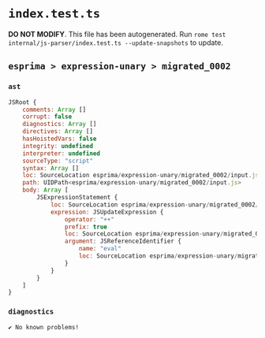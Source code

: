 # `index.test.ts`

**DO NOT MODIFY**. This file has been autogenerated. Run `rome test internal/js-parser/index.test.ts --update-snapshots` to update.

## `esprima > expression-unary > migrated_0002`

### `ast`

```javascript
JSRoot {
	comments: Array []
	corrupt: false
	diagnostics: Array []
	directives: Array []
	hasHoistedVars: false
	integrity: undefined
	interpreter: undefined
	sourceType: "script"
	syntax: Array []
	loc: SourceLocation esprima/expression-unary/migrated_0002/input.js 1:0-2:0
	path: UIDPath<esprima/expression-unary/migrated_0002/input.js>
	body: Array [
		JSExpressionStatement {
			loc: SourceLocation esprima/expression-unary/migrated_0002/input.js 1:0-1:6
			expression: JSUpdateExpression {
				operator: "++"
				prefix: true
				loc: SourceLocation esprima/expression-unary/migrated_0002/input.js 1:0-1:6
				argument: JSReferenceIdentifier {
					name: "eval"
					loc: SourceLocation esprima/expression-unary/migrated_0002/input.js 1:2-1:6 (eval)
				}
			}
		}
	]
}
```

### `diagnostics`

```
✔ No known problems!

```
